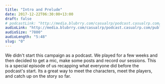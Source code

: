 ```yaml
---
title: "Intro and Prelude"
date: 2017-12-22T06:30:00+13:00
draft: false
# podcastLink: "http://media.blubrry.com/casualrp/podcast.casualrp.com/public/000%20_%20Prelude.mp3"
audioLink: "http://media.blubrry.com/casualrp/podcast.casualrp.com/public/000%20_%20Prelude.mp3"
audioSize: "7800"
audioLength: "5:48"
slug: "0"
---
```


We didn't start this campaign as a podcast. We played for a few weeks and then decided to get a mic, make some posts and record our sessions. This is a special episode of us recapping what everyone did before the podcast's start. Its a great way to meet the characters, meet the players, and catch up on the story so far.

